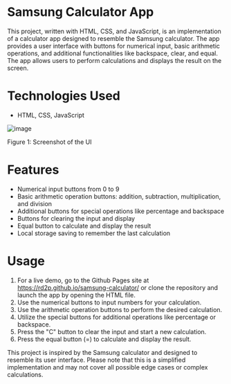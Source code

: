 # Samsung Calculator App
This project, written with HTML, CSS, and JavaScript, is an implementation of a calculator app designed to resemble the Samsung calculator. The app provides a user interface with buttons for numerical input, basic arithmetic operations, and additional functionalities like backspace, clear, and equal. The app allows users to perform calculations and displays the result on the screen.

# Technologies Used

* HTML, CSS, JavaScript

![image](https://github.com/RD2P/samsung-calculator/assets/66042641/b5c4be6d-f3e0-4f8a-90d6-80f95d471ddf)

Figure 1: Screenshot of the UI

# Features

* Numerical input buttons from 0 to 9
* Basic arithmetic operation buttons: addition, subtraction, multiplication, and division
* Additional buttons for special operations like percentage and backspace
* Buttons for clearing the input and display
* Equal button to calculate and display the result
* Local storage saving to remember the last calculation

# Usage

1. For a live demo, go to the Github Pages site at https://rd2p.github.io/samsung-calculator/ or clone the repository and launch the app by opening the HTML file.
2. Use the numerical buttons to input numbers for your calculation.
3. Use the arithmetic operation buttons to perform the desired calculation.
4. Utilize the special buttons for additional operations like percentage or backspace.
5. Press the "C" button to clear the input and start a new calculation.
6. Press the equal button (=) to calculate and display the result.

This project is inspired by the Samsung calculator and designed to resemble its user interface.
Please note that this is a simplified implementation and may not cover all possible edge cases or complex calculations.


